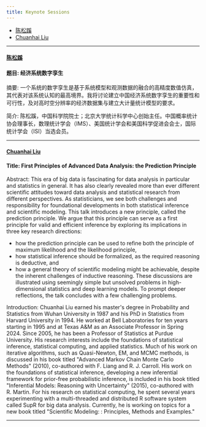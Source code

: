 ```yaml
---
title: Keynote Sessions
---
```


* <a href="#chen">陈松蹊</a>
* <a href="#Liu">Chuanhai Liu</a>
  
------


<div class="row-fluid">

<h4 class="mb-3" id="chen"><a href="https://www.songxichen.com/"
target="_blank" rel="noopener">陈松蹊</a></h4>

#### 题目: 经济系统数字孪生

摘要: 一个系统的数字孪生是基于系统模型和观测数据的融合的高精度数值仿真，其代表对该系统认知的最高境界。我将讨论建立中国经济系统数字孪生的重要性和可行性，及对高时空分辨率的经济数据集与建立大计量统计模型的要求。 


简介: 陈松蹊，中国科学院院士；北京大学统计科学中心创始主任。中国概率统计协会理事长，数理统计学会（IMS）、美国统计学会和美国科学促进会会士，国际统计学会（ISI）当选会员。


</div>


------

<div class="row-fluid">

<h4 class="mb-3" id="Liu"><a href="https://www.stat.purdue.edu/~chuanhai/"
target="_blank" rel="noopener">Chuanhai Liu</a></h4>

#### Title: First Principles of Advanced Data Analysis: the Prediction Principle

Abstract: This era of big data is fascinating for data analysis in particular and statistics in general. It has also clearly revealed more than ever different scientific attitudes toward data analysis and statistical research from different perspectives. As statisticians, we see both challenges and responsibility for foundational developments in both statistical inference and scientific modeling. This talk introduces a new principle, called the prediction principle. We argue that this principle can serve as a first principle for valid and efficient inference by exploring its implications in three key research directions: 
+ how the prediction principle can be used to refine both the principle of maximum likelihood and the likelihood principle,
+ how statistical inference should be formalized, as the required reasoning is deductive, and
+ how a general theory of scientific modeling might be achievable, despite the inherent challenges of inductive reasoning.
These discussions are illustrated using seemingly simple but unsolved problems in high-dimensional statistics and deep learning models. To prompt deeper reflections, the talk concludes with a few challenging problems.


Introduction: Chuanhai Liu earned his master's degree in Probability and Statistics from Wuhan University in 1987 and his PhD in Statistics from Harvard University in 1994. He worked at Bell Laboratories for ten years starting in 1995 and at Texas A&M as an Associate Professor in Spring 2024. Since 2005, he has been a Professor of Statistics at Purdue University. His research interests include the foundations of statistical inference, statistical computing, and applied statistics. Much of his work on iterative algorithms, such as Quasi-Newton, EM, and MCMC methods, is discussed in his book titled "Advanced Markov Chain Monte Carlo Methods" (2010), co-authored with F. Liang and R. J. Carroll. His work on the foundations of statistical inference, developing a new inferential framework for prior-free probabilistic inference, is included in his book titled "Inferential Models: Reasoning with Uncertainty" (2015), co-authored with R. Martin. For his research on statistical computing, he spent several years experimenting with a multi-threaded and distributed R software system called SupR for big data analysis. Currently, he is working on topics for a new book titled "Scientific Modeling: : Principles, Methods and Examples."


</div>

------

